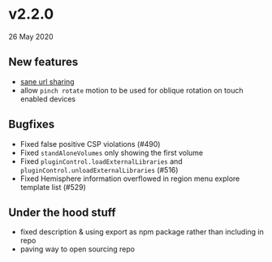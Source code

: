 # v2.2.0

26 May 2020

## New features

- [sane url sharing](../usage/sharing.md)
- allow `pinch rotate` motion to be used for oblique rotation on touch enabled devices

## Bugfixes

- Fixed false positive CSP violations (#490)
- Fixed `standAloneVolumes` only showing the first volume
- Fixed `pluginControl.loadExternalLibraries` and `pluginControl.unloadExternalLibraries` (#516)
- Fixed Hemisphere information overflowed in region menu explore template list (#529)

## Under the hood stuff

- fixed description & using export as npm package rather than including in repo
- paving way to open sourcing repo

